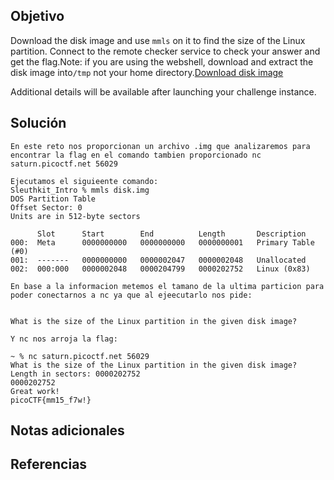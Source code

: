 ## Objetivo
Download the disk image and use `mmls` on it to find the size of the Linux partition. Connect to the remote checker service to check your answer and get the flag.Note: if you are using the webshell, download and extract the disk image into`/tmp` not your home directory.[Download disk image](https://artifacts.picoctf.net/c/164/disk.img.gz)

Additional details will be available after launching your challenge instance.
## Solución

```
En este reto nos proporcionan un archivo .img que analizaremos para encontrar la flag en el comando tambien proporcionado nc saturn.picoctf.net 56029
```

```
Ejecutamos el siguieente comando:
Sleuthkit_Intro % mmls disk.img 
DOS Partition Table
Offset Sector: 0
Units are in 512-byte sectors

      Slot      Start        End          Length       Description
000:  Meta      0000000000   0000000000   0000000001   Primary Table (#0)
001:  -------   0000000000   0000002047   0000002048   Unallocated
002:  000:000   0000002048   0000204799   0000202752   Linux (0x83)
```

```
En base a la informacion metemos el tamano de la ultima particion para poder conectarnos a nc ya que al ejeecutarlo nos pide:


What is the size of the Linux partition in the given disk image?
```

```
Y nc nos arroja la flag:

~ % nc saturn.picoctf.net 56029
What is the size of the Linux partition in the given disk image?
Length in sectors: 0000202752
0000202752
Great work!
picoCTF{mm15_f7w!}
```
## Notas adicionales
## Referencias